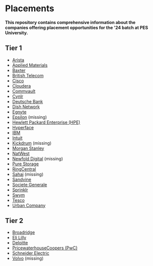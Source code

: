 # Placements

#### This repository contains comprehensive information about the companies offering placement opportunities for the '24 batch at PES University.

## Tier 1

- [Arista](./placements/arista.md)
- [Applied Materials](./placements/applied_materials.md)
- [Baxter](./placements/baxter.md)
- [British Telecom](./placements/british_telecom.md)
- [Cisco](./placements/cisco.md)
- [Cloudera](./placements/cloudera.md)
- [Commvault](./placements/commvault.md)
- [Cynlr](./placements/cynlr.md)
- [Deutsche Bank](./placements/deutsche.md)
- [Dish Network](./placements/dish.md)
- [Egnyte](./placements/egnyte.md)
- [Epsilon](./placements/epsilon.md) (missing)
- [Hewlett Packard Enterprise (HPE)](./placements/hpe.md)
- [Hyperface](./placements/hyperface.md)
- [IBM](./placements/ibm.md)
- [Intuit](./placements/intuit.md)
- [Kickdrum](./placements/kickdrum.md) (missing)
- [Morgan Stanley](./placements/morgan_stanley.md)
- [NatWest](./placements/natwest.md)
- [Newfold Digital](./placements/newfold_digital.md) (missing)
- [Pure Storage](./placements/pure_storage.md)
- [RingCentral](./placements/ring_central.md)
- [Sahaj](./placements/sahaj.md) (missing)
- [Sandvine](./placements/sandvine.md)
- [Societe Generale](./placements/societe_generale.md)
- [Sprinklr](./placements/sprinklr.md)
- [Swym](./placements/swym.md)
- [Tesco](./placements/tesco.md)
- [Urban Company](./placements/urban_company.md)

## Tier 2

- [Broadridge](./placements/broadridge.md)
- [Eli Lilly](./placements/eli_lilly.md)
- [Deloitte](./placements/deloitte.md)
- [PricewaterhouseCoopers (PwC)](./placements/pwc.md)
- [Schneider Electric](./placements/schneider_electric.md)
- [Volvo](./placements/volvo.md) (missing)
